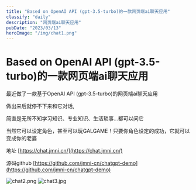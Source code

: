 ```yaml
---
title: "Based on OpenAI API (gpt-3.5-turbo)的一款网页端ai聊天应用"
classify: "daily"
description: "网页端ai聊天应用"
pubDate: "2023/03/13"
heroImage: "/img/chat1.png"
---
```


# Based on OpenAI API (gpt-3.5-turbo)的一款网页端ai聊天应用

最近做了一款基于OpenAI API (gpt-3.5-turbo)的网页端ai聊天应用

做出来后就停不下来和它对话,

简直是无所不知学习知识、专业知识、生活琐事...都可以问它

当然它可以设定角色，甚至可以玩GALGAME！只要你角色设定的成功，它就可以变成你的老婆

地址 [https://chat.jmni.cn/](https://chat.jmni.cn/)

源码github [https://github.com/jmni-cn/chatgpt-demo](https://github.com/jmni-cn/chatgpt-demo)

![chat2.png](//static.jmni.cn/blog/img/cc383a3907b84f5baa90d2bc1a27e2a5.png)
![chat3.jpg](//static.jmni.cn/blog/img/622a75b7069e4075bf45241dcdbc72df.jpg)


